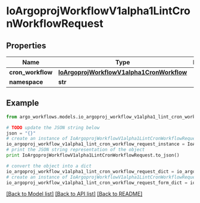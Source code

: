 # IoArgoprojWorkflowV1alpha1LintCronWorkflowRequest


## Properties

Name | Type | Description | Notes
------------ | ------------- | ------------- | -------------
**cron_workflow** | [**IoArgoprojWorkflowV1alpha1CronWorkflow**](IoArgoprojWorkflowV1alpha1CronWorkflow.md) |  | [optional] 
**namespace** | **str** |  | [optional] 

## Example

```python
from argo_workflows.models.io_argoproj_workflow_v1alpha1_lint_cron_workflow_request import IoArgoprojWorkflowV1alpha1LintCronWorkflowRequest

# TODO update the JSON string below
json = "{}"
# create an instance of IoArgoprojWorkflowV1alpha1LintCronWorkflowRequest from a JSON string
io_argoproj_workflow_v1alpha1_lint_cron_workflow_request_instance = IoArgoprojWorkflowV1alpha1LintCronWorkflowRequest.from_json(json)
# print the JSON string representation of the object
print IoArgoprojWorkflowV1alpha1LintCronWorkflowRequest.to_json()

# convert the object into a dict
io_argoproj_workflow_v1alpha1_lint_cron_workflow_request_dict = io_argoproj_workflow_v1alpha1_lint_cron_workflow_request_instance.to_dict()
# create an instance of IoArgoprojWorkflowV1alpha1LintCronWorkflowRequest from a dict
io_argoproj_workflow_v1alpha1_lint_cron_workflow_request_form_dict = io_argoproj_workflow_v1alpha1_lint_cron_workflow_request.from_dict(io_argoproj_workflow_v1alpha1_lint_cron_workflow_request_dict)
```
[[Back to Model list]](../README.md#documentation-for-models) [[Back to API list]](../README.md#documentation-for-api-endpoints) [[Back to README]](../README.md)


